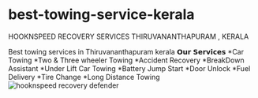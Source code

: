 # best-towing-service-kerala
HOOKNSPEED RECOVERY SERVICES THIRUVANANTHAPURAM , KERALA

Best towing services in Thiruvananthapuram kerala
 𝗢𝘂𝗿 𝗦𝗲𝗿𝘃𝗶𝗰𝗲𝘀
 *Car Towing
 *Two & Three wheeler Towing
 *Accident Recovery 
 *BreakDown Assistant
 *Under Lift Car Towing 
 *Battery Jump Start
 *Door Unlock
 *Fuel Delivery
 *Tire Change
 *Long Distance Towing
![hooknspeed recovery defender](https://github.com/user-attachments/assets/55f7247d-991c-4855-a64e-996bcd66085b)
